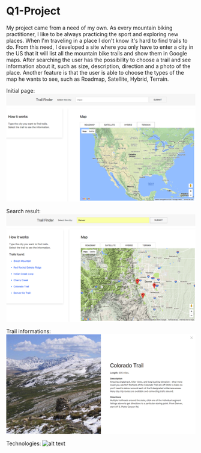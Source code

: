 # Q1-Project

My project came from a need of my own.
As every mountain biking practitioner, I like to be always practicing the sport and exploring new places.
When I'm traveling in a place I don't know it's hard to find trails to do.
From this need, I developed a site where you only have to enter a city in the US that it will list all the mountain bike trails and show them in Google maps.
After searching the user has the possibility to choose a trail and see information about it, such as size, description, direction and a photo of the place.
Another feature is that the user is able to choose the types of the map he wants to see, such as Roadmap, Satellite, Hybrid, Terrain.

Initial page:
![alt text](https://github.com/josejuliojunior/Q1-Project/blob/master/Initial-Page.png)

Search result:
![alt text](https://github.com/josejuliojunior/Q1-Project/blob/master/Search-Result.png)

Trail informations:
![alt text](https://github.com/josejuliojunior/Q1-Project/blob/master/Trail-Information.png)

Technologies:
![alt text](https://pixels4kids.files.wordpress.com/2014/11/html_css_javascript_and_the_awesome_jquery_infographic_header.png?w=1200)

